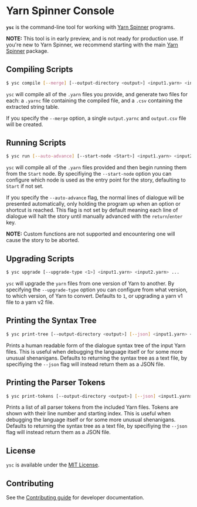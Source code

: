 # Yarn Spinner Console

**`ysc`** is the command-line tool for working with [Yarn Spinner](https://github.com/YarnSpinnerTool/YarnSpinner) programs.

**NOTE:** This tool is in early preview, and is not ready for production use. If you're new to Yarn Spinner, we recommend starting with the main [Yarn Spinner](https://yarnspinner.dev) package.

## Compiling Scripts

```bash
$ ysc compile [--merge] [--output-directory <output>] <input1.yarn> <input2.yarn> ...
```

`ysc` will compile all of the `.yarn` files you provide, and generate two files for each: a `.yarnc` file containing the compiled file, and a `.csv` containing the extracted string table.

If you specify the `--merge` option, a single `output.yarnc` and `output.csv` file will be created.

## Running Scripts

```bash
$ ysc run [--auto-advance] [--start-node <Start>] <input1.yarn> <input2.yarn> ...
```

`ysc` will compile all of the `.yarn` files provided and then begin running them from the `Start` node.
By specifiying the `--start-node` option you can configure which node is used as the entry point for the story, defaulting to `Start` if not set.

If you specify the `--auto-advance` flag, the normal lines of dialogue will be presented automatically, only holding the program up when an option or shortcut is reached.
This flag is not set by default meaning each line of dialogue will halt the story until manually advanced with the `return`/`enter` key.

**NOTE:** Custom functions are not supported and encountering one will cause the story to be aborted.

## Upgrading Scripts

```bash
$ ysc upgrade [--upgrade-type <1>] <input1.yarn> <input2.yarn> ...
```

`ysc` will upgrade the `yarn` files from one version of Yarn to another.
By specifying the `--upgrade-type` option you can configure from what version, to which version, of Yarn to convert.
Defaults to `1`, or upgrading a yarn v1 file to a yarn v2 file.

## Printing the Syntax Tree

```bash
$ ysc print-tree [--output-directory <output>] [--json] <input1.yarn> <input2.yarn> ...
```

Prints a human readable form of the dialogue syntax tree of the input Yarn files.
This is useful when debugging the language itself or for some more unusual shenanigans.
Defaults to returning the syntax tree as a text file, by specifiying the `--json` flag will instead return them as a JSON file.

## Printing the Parser Tokens

```bash
$ ysc print-tokens [--output-directory <output>] [--json] <input1.yarn> <input2.yarn> ...
```

Prints a list of all parser tokens from the included Yarn files.
Tokens are shown with their line number and starting index.
This is useful when debugging the language itself or for some more unusual shenanigans.
Defaults to returning the syntax tree as a text file, by specifiying the `--json` flag will instead return them as a JSON file.

## License

`ysc` is available under the [MIT License](LICENSE.md).

## Contributing

See the [Contributing guide](CONTRIBUTING.md) for developer documentation.

